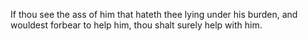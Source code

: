 If thou see the ass of him that hateth thee lying under his burden, and wouldest forbear to help him, thou shalt surely help with him.
